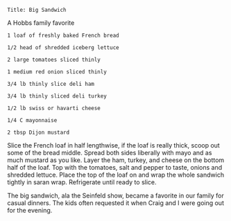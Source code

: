 ~~~ recipe-info
Title: Big Sandwich
~~~

A Hobbs family favorite

~~~ recipe-ingredients
1 loaf of freshly baked French bread

1/2 head of shredded iceberg lettuce

2 large tomatoes sliced thinly

1 medium red onion sliced thinly

3/4 lb thinly slice deli ham

3/4 lb thinly sliced deli turkey

1/2 lb swiss or havarti cheese

1/4 C mayonnaise

2 tbsp Dijon mustard
~~~

Slice the French loaf in half lengthwise, if the loaf is really thick, scoop out some of the bread
middle. Spread both sides liberally with mayo and as much mustard as you like. Layer the ham,
turkey, and cheese on the bottom half of the loaf. Top with the tomatoes, salt and pepper to taste,
onions and shredded lettuce. Place the top of the loaf on and wrap the whole sandwich tightly in
saran wrap. Refrigerate until ready to slice.

The big sandwich, ala the Seinfeld show, became a favorite in our family for casual dinners. The
kids often requested it when Craig and I were going out for the evening.
